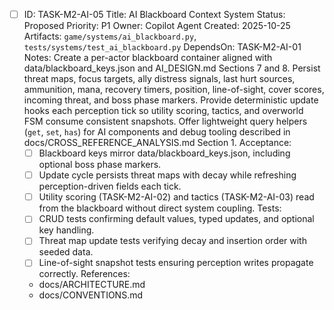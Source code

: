 - [ ] ID: TASK-M2-AI-05
  Title: AI Blackboard Context System
  Status: Proposed
  Priority: P1
  Owner: Copilot Agent
  Created: 2025-10-25
  Artifacts: `game/systems/ai_blackboard.py`, `tests/systems/test_ai_blackboard.py`
  DependsOn: TASK-M2-AI-01
  Notes:
  Create a per-actor blackboard container aligned with data/blackboard_keys.json and AI_DESIGN.md Sections 7 and 8.
  Persist threat maps, focus targets, ally distress signals, last hurt sources, ammunition, mana, recovery timers, position, line-of-sight, cover scores, incoming threat, and boss phase markers.
  Provide deterministic update hooks each perception tick so utility scoring, tactics, and overworld FSM consume consistent snapshots.
  Offer lightweight query helpers (`get`, `set`, `has`) for AI components and debug tooling described in docs/CROSS_REFERENCE_ANALYSIS.md Section 1.
  Acceptance:
  - [ ] Blackboard keys mirror data/blackboard_keys.json, including optional boss phase markers.
  - [ ] Update cycle persists threat maps with decay while refreshing perception-driven fields each tick.
  - [ ] Utility scoring (TASK-M2-AI-02) and tactics (TASK-M2-AI-03) read from the blackboard without direct system coupling.
  Tests:
  - [ ] CRUD tests confirming default values, typed updates, and optional key handling.
  - [ ] Threat map update tests verifying decay and insertion order with seeded data.
  - [ ] Line-of-sight snapshot tests ensuring perception writes propagate correctly.
  References:
  - docs/ARCHITECTURE.md
  - docs/CONVENTIONS.md
